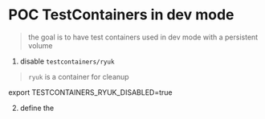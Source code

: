 # POC TestContainers in dev mode

> the goal is to have test containers used in dev mode with a persistent volume


1. disable `testcontainers/ryuk`
> `ryuk` is a container for cleanup

   export TESTCONTAINERS_RYUK_DISABLED=true

2. define the 